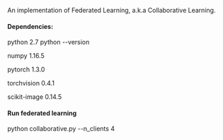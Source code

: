 An implementation of Federated Learning, a.k.a Collaborative Learning.

#### Dependencies:

python 2.7
  python --version
  
numpy 1.16.5

pytorch 1.3.0

torchvision 0.4.1

scikit-image 0.14.5

#### Run federated learning

python collaborative.py --n_clients 4
